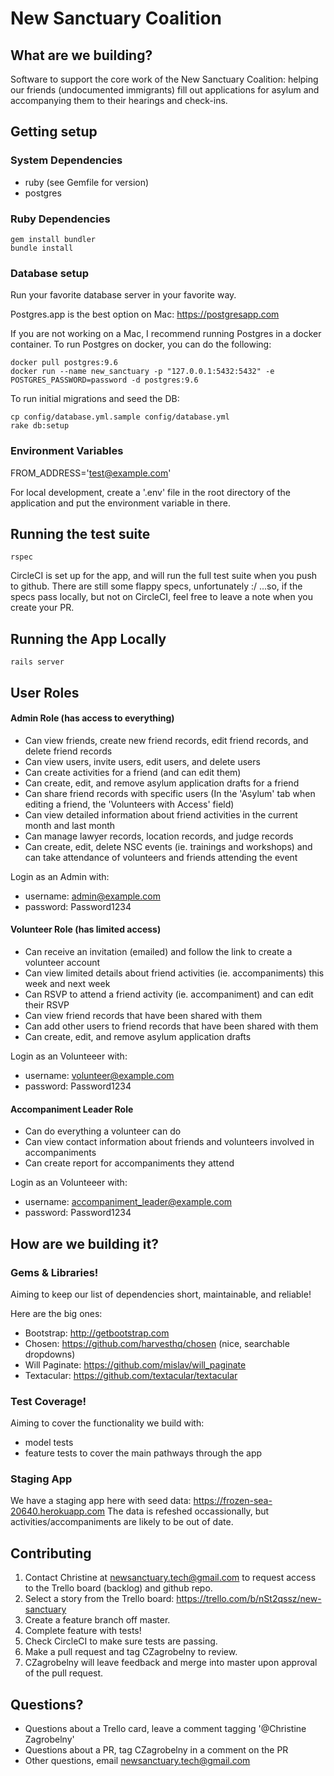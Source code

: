 # New Sanctuary Coalition

## What are we building?

Software to support the core work of the New Sanctuary Coalition: helping our friends (undocumented immigrants) fill out applications for asylum and accompanying them to their hearings and check-ins.

## Getting setup

### System Dependencies

* ruby (see Gemfile for version)
* postgres

### Ruby Dependencies

```
gem install bundler
bundle install
```


### Database setup

Run your favorite database server in your favorite way. 

Postgres.app is the best option on Mac:  https://postgresapp.com

If you are not working on a Mac, I recommend running Postgres in a docker container. To run Postgres on docker, you can do the following:

```shell
docker pull postgres:9.6
docker run --name new_sanctuary -p "127.0.0.1:5432:5432" -e POSTGRES_PASSWORD=password -d postgres:9.6
```

To run initial migrations and seed the DB:

```
cp config/database.yml.sample config/database.yml
rake db:setup
```

### Environment Variables

FROM_ADDRESS='test@example.com'

For local development, create a '.env' file in the root directory of the application and put the environment variable in there.


## Running the test suite

```
rspec
```

CircleCI is set up for the app, and will run the full test suite when you push to github.  There are still some flappy specs, unfortunately :/ ...so, if the specs pass locally, but not on CircleCI, feel free to leave a note when you create your PR. 


## Running the App Locally

``` shell
rails server
```

## User Roles

#### Admin Role (has access to everything)
- Can view friends, create new friend records, edit friend records, and delete friend records
- Can view users, invite users, edit users, and delete users
- Can create activities for a friend (and can edit them)
- Can create, edit, and remove asylum application drafts for a friend
- Can share friend records with specific users (In the 'Asylum' tab when editing a friend, the 'Volunteers with Access' field)
- Can view detailed information about friend activities in the current month and last month
- Can manage lawyer records, location records, and judge records
- Can create, edit, delete NSC events (ie. trainings and workshops) and can take attendance of volunteers and friends attending the event 

Login as an Admin with:
* username: admin@example.com
* password: Password1234

#### Volunteer Role (has limited access)
- Can receive an invitation (emailed) and follow the link to create a volunteer account
- Can view limited details about friend activities (ie. accompaniments) this week and next week
- Can RSVP to attend a friend activity (ie. accompaniment) and can edit their RSVP
- Can view friend records that have been shared with them
- Can add other users to friend records that have been shared with them
- Can create, edit, and remove asylum application drafts

Login as an Volunteeer with:
* username: volunteer@example.com
* password: Password1234

#### Accompaniment Leader Role
- Can do everything a volunteer can do
- Can view contact information about friends and volunteers involved in accompaniments
- Can create report for accompaniments they attend

Login as an Volunteeer with:
* username: accompaniment_leader@example.com
* password: Password1234

## How are we building it?

### Gems & Libraries!
Aiming to keep our list of dependencies short, maintainable, and reliable!

Here are the big ones:
- Bootstrap: http://getbootstrap.com
- Chosen: https://github.com/harvesthq/chosen (nice, searchable dropdowns)
- Will Paginate: https://github.com/mislav/will_paginate
- Textacular: https://github.com/textacular/textacular

### Test Coverage!
Aiming to cover the functionality we build with:
- model tests
- feature tests to cover the main pathways through the app

### Staging App
We have a staging app here with seed data:  https://frozen-sea-20640.herokuapp.com
The data is refeshed occassionally, but activities/accompaniments are likely to be out of date. 

## Contributing
1. Contact Christine at newsanctuary.tech@gmail.com to request access to the Trello board (backlog) and github repo.
2. Select a story from the Trello board: https://trello.com/b/nSt2qssz/new-sanctuary
3. Create a feature branch off master.
4. Complete feature with tests!
5. Check CircleCI to make sure tests are passing.
6. Make a pull request and tag CZagrobelny to review.
7. CZagrobelny will leave feedback and merge into master upon approval of the pull request.

## Questions?
- Questions about a Trello card, leave a comment tagging '@Christine Zagrobelny'
- Questions about a PR, tag CZagrobelny in a comment on the PR
- Other questions, email newsanctuary.tech@gmail.com
